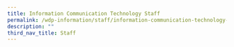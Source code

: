 ```yaml
---
title: Information Communication Technology Staff
permalink: /wdp-information/staff/information-communication-technology-staff/
description: ""
third_nav_title: Staff
---
```


